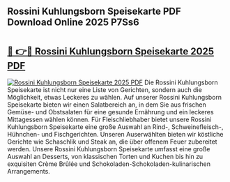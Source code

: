 ## Rossini Kuhlungsborn Speisekarte PDF Download Online 2025 P7Ss6

# <h2><a href="http://gc67rze.nevu.top/?p=Rossini+Kuhlungsborn+Speisekarte">🔗 👉🔴 Rossini Kuhlungsborn Speisekarte 2025 PDF</a></h2>

[![Rossini Kuhlungsborn Speisekarte 2025 PDF](https://i.imgur.com/dBaPXMq.png)](http://gc67rze.nevu.top/?p=Rossini+Kuhlungsborn+Speisekarte)
Die Rossini Kuhlungsborn Speisekarte ist nicht nur eine Liste von Gerichten, sondern auch die Möglichkeit, etwas Leckeres zu wählen. Auf unserer Rossini Kuhlungsborn Speisekarte bieten wir einen Salatbereich an, in dem Sie aus frischen Gemüse- und Obstsalaten für eine gesunde Ernährung und ein leckeres Mittagessen wählen können. Für Fleischliebhaber bietet unsere Rossini Kuhlungsborn Speisekarte eine große Auswahl an Rind-, Schweinefleisch-, Hühnchen- und Fischgerichten. Unseren Auserwählten bieten wir köstliche Gerichte wie Schaschlik und Steak an, die über offenem Feuer zubereitet werden. Unsere Rossini Kuhlungsborn Speisekarte umfasst eine große Auswahl an Desserts, von klassischen Torten und Kuchen bis hin zu exquisiten Crème Brûlée und Schokoladen-Schokoladen-kulinarischen Arrangements.
